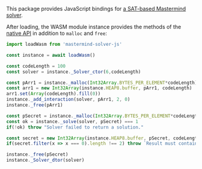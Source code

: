 This package provides JavaScript bindings for [a SAT-based Mastermind solver](https://github.com/bohlender/mastermind-solver).

After loading, the WASM module instance provides the methods of the [native API](https://github.com/bohlender/mastermind-solver/blob/master/mastermind-solver-cpp/src/api.h) in addition to `malloc` and `free`:
```javascript
import loadWasm from 'mastermind-solver-js'

const instance = await loadWasm()

const codeLength = 100
const solver = instance._Solver_ctor(6,codeLength)

const pArr1 = instance._malloc(Int32Array.BYTES_PER_ELEMENT*codeLength)
const arr1 = new Int32Array(instance.HEAP8.buffer, pArr1, codeLength)
arr1.set(Array(codeLength).fill(0))
instance._add_interaction(solver, pArr1, 2, 0)
instance._free(pArr1)

const pSecret = instance._malloc(Int32Array.BYTES_PER_ELEMENT*codeLength)
const ok = instance._solve(solver, pSecret) === 1
if(!ok) throw "Solver failed to return a solution."

const secret = new Int32Array(instance.HEAP8.buffer, pSecret, codeLength)
if(secret.filter(x => x === 0).length !== 2) throw `Result must contain exactly two zeros: ${secret}`

instance._free(pSecret)
instance._Solver_dtor(solver)
```